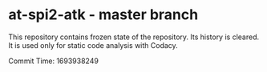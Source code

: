 # at-spi2-atk - master branch

This repository contains frozen state of the repository.
Its history is cleared. It is used only for static code
analysis with Codacy.

Commit Time: 1693938249